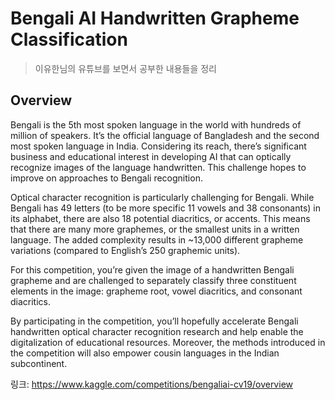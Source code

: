 # Bengali AI Handwritten Grapheme Classification
> 이유한님의 유튜브를 보면서 공부한 내용들을 정리

## Overview
Bengali is the 5th most spoken language in the world with hundreds of million of speakers. It’s the official language of Bangladesh and the second most spoken language in India. Considering its reach, there’s significant business and educational interest in developing AI that can optically recognize images of the language handwritten. This challenge hopes to improve on approaches to Bengali recognition.

Optical character recognition is particularly challenging for Bengali. While Bengali has 49 letters (to be more specific 11 vowels and 38 consonants) in its alphabet, there are also 18 potential diacritics, or accents. This means that there are many more graphemes, or the smallest units in a written language. The added complexity results in ~13,000 different grapheme variations (compared to English’s 250 graphemic units).

For this competition, you’re given the image of a handwritten Bengali grapheme and are challenged to separately classify three constituent elements in the image: grapheme root, vowel diacritics, and consonant diacritics.

By participating in the competition, you’ll hopefully accelerate Bengali handwritten optical character recognition research and help enable the digitalization of educational resources. Moreover, the methods introduced in the competition will also empower cousin languages in the Indian subcontinent.

링크: https://www.kaggle.com/competitions/bengaliai-cv19/overview
